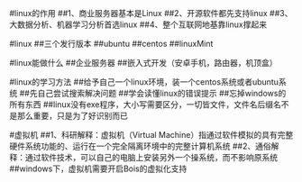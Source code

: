 #linux的作用
##1、商业服务器基本是Linux
##2、开源软件都先支持linux
##3、大数据分析、机器学习分析首选linux
##4、整个互联网地基靠linux撑起来

#linux
##三个发行版本
##ubuntu
##centos
##linuxMint

#linux能做什么
##企业服务器
##嵌入式开发（安卓手机，路由器，机顶盒）

#linux的学习方法
##给予自己一个linux环境，装一个centos系统或者ubuntu系统
##先自己尝试搜索解决问题
##学会读懂linux的错误提示
##忘掉windows的所有东西
##linux没有exe程序，大小写需要区分，一切皆文件，文件名后缀名不是那么重要，只是为了好识别而已

#虚拟机
##1、科研解释：虚拟机（Virtual Machine）指通过软件模拟的具有完整硬件系统功能的、运行在一个完全隔离环境中的完整计算机系统
##2、通俗解释：通过软件技术，可以自己的电脑上安装另外一个操系统，而不影响原系统
##windows下，虚拟机需要开启Bois的虚拟化支持